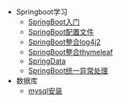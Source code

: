 - Springboot学习
  - [SpringBoot入门](springboot_study/SpringBoot入门.md)
  - [SpringBoot配置文件](springboot_study/SpringBoot配置文件.md)
  - [SpringBoot整合log4j2](springboot_study/SpringBoot整合log4j2.md)
  - [SpringBoot整合thymeleaf](springboot_study/SpringBoot整合thymeleaf.md)
  - [SpringData](springboot_study/SpringData.md)
  - [SpringBoot统一异常处理](springboot_study/SpringBoot统一异常处理.md)
- 数据库
  - [mysql安装](mysql/mysql8的安装教程.md)

